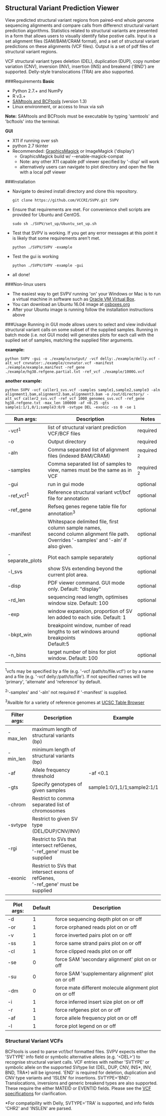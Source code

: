 Structural Variant Prediction Viewer  
------------------------------------
View predicted structural variant regions from paired-end whole genome sequencing alignments and compare calls from
differenct structural variant prediction algorithms. Statistics related to structural variants are presented in a form
that allows users to visually identify false postive calls. Input is a set alignment files (SAM/BAM/CRAM format), and a
set of structural variant predictions on these alignments (VCF files). Output is a set of pdf files of structural
variant regions.

VCF structural variant types deletion (DEL), duplication (DUP), copy number variation (CNV), inversion (INV),
insertion (INS) and breakend ('BND') are supported. Delly-style translocations (TRA) are also supported.

###Requirements
**Basic**  
* Python 2.7.+ and NumPy
* R v3.+
* [SAMtools and BCFtools](https://github.com/samtools) (version 1.3)
* Linux environment, or access to linux via ssh

**Note:** SAMtools and BCFtools must be executable by typing 'samtools' and 'bcftools' into the terminal.
  
**GUI**  
* X11 if running over ssh
* python 2.7 tkinter
* Recommended: [GraphicsMagick](http://www.graphicsmagick.org/README.html) or ImageMagick ('display')
  * GraphicsMagick build w/ --enable-magick-compat
  * Note: any other X11 capable pdf viewer specified by '-disp' will work
  * alternatively users can navigate to plot directory and open the file with a local pdf viewer

###Installation
* Navigate to desired install directory and clone this repository.

  `git clone https://github.com/VCCRI/SVPV.git SVPV`
* Ensure that requirements are met. For convenience shell scripts are provided for Ubuntu and CentOS.

  `sudo sh ./SVPV/set_up/Ubuntu_set_up.sh`
* Test that SVPV is working. If you get any error messages at this point it is likely that some requirements aren't met.

  `python ./SVPV/SVPV -example`
* Test the gui is working

  `python ./SVPV/SVPV -example -gui`
* all done!

###Non-linux users
* The easiest way to get SVPV running 'on' your Windows or Mac is to run a virtual machine in software such as
 [Oracle VM Virtual Box](https://www.virtualbox.org/).
* You can download an Ubuntu 16.04 image at [osboxes.org](http://www.osboxes.org/ubuntu/)
* After your Ubuntu image is running follow the installation instructions above


###Usage
Running in GUI mode allows users to select and view individual structural variant calls on some subset of the supplied samples. Running in batch mode (i.e. not GUI mode) will generates plots for each call with the suplied set of samples, matching the supplied filter arguments.

**example:**  
```
python SVPV -gui -o ./example/output/ -vcf delly:./example/delly.vcf -alt_vcf cnvnator:./example/cnvnator.vcf -manifest ./example/example.manifest -ref_gene ./example/hg38.refgene.partial.txt -ref_vcf ./example/1000G.vcf
```
**another example:**
```
python SVPV -vcf caller1_svs.vcf -samples sample1,sample2,sample3 -aln alignment1.bam,alignment2.bam,alignment3.bam -o /out/directory/ -alt_vcf caller2_svs.vcf -ref_vcf 1000_genomes_svs.vcf -ref_gene hg38.refgene.txt -max_len 100000 -af <0.25 -gts sample1:1/1,0/1;sample3:0/0 -svtype DEL -exonic -ss 0 -se 1
```

|Run args:            | Description                                                                | Notes    |
|---------------------|----------------------------------------------------------------------------|----------|
|-vcf<sup>1</sup>     | list of structural variant prediction VCF/BCF files                        | required |
|-o                   | Output directory                                                           | required |
|-aln                 | Comma separated list of alignment files (indexed BAM/CRAM)                 | required <sup>2</sup>
|-samples             | Comma separated list of samples to view, names must be the same as in VCF  | required <sup>2</sup>
|-gui                 | run in gui mode                                                            | optional |
|-ref_vcf<sup>1</sup> | Reference structural variant vcf/bcf file for annotation                   | optional |
|-ref_gene            | Refseq genes regene table file for annotation<sup>3</sup>                  | optional |
|-manifest            | Whitespace delimited file, first column sample names, <br> second column alignment file path. Overrides '-samples' and '-aln' if also given. | optional
|-separate_plots      | Plot each sample separately                                                | optional |
|-l_svs               | show SVs extending beyond the current plot area.                           | optional |
|-disp                | PDF viewer command. GUI mode only. Default: "display"                      | optional |
|-rd_len              | sequencing read length, optimises window size. Default: 100                | optional |
|-exp                 | window expansion, proportion of SV len added to each side. Default: 1      | optional |
|-bkpt_win            | breakpoint window, number of read lengths to set windows around breakpoints <br> Default:5 | optional |
|-n_bins              | target number of bins for plot window. Default: 100                        | optional |



<sup>1</sup>vcfs may be specified by a file (e.g. '-vcf /path/to/file.vcf') or by a name and a file (e.g. '-vcf delly:/path/to/file'). If not specified names will be 'primary', 'alternate' and 'reference' by default.

<sup>2</sup>'-samples' and '-aln' not required if '-manifest' is supplied.

<sup>3</sup>Availble for a variety of reference genomes at [UCSC Table Browser](https://genome.ucsc.edu/cgi-bin/hgTables)


|Filter args: | Description                                     | Example                          |
------------- |-------------------------------------------------|----------------------------------|
| -max_len    | maximum length of structural variants (bp)      |                                  |
| -min_len    | minimum length of structural variants (bp)      |                                  |
| -af         | Allele frequency threshold                      | -af <0.1                         |
| -gts        | Specify genotypes of given samples              | sample1:0/1,1/1;sample2:1/1      |
| -chrom      | Restrict to comma separated list of chromosomes |                                  |
| -svtype     | Restrict to given SV type (DEL/DUP/CNV/INV)     |                                  |
| -rgi        | Restrict to SVs that intersect refGenes, <br>'-ref_gene' must be supplied          |
| -exonic     | Restrict to SVs that intersect exons of refGenes, <br>'-ref_gene' must be supplied |



|Plot args: | Default | Description                                             |
|-----------|---------|---------------------------------------------------------|
|-d         | 1       | force sequencing depth plot on or off                   |
|-or        | 1       | force orphaned reads plot on or off                     |
|-v         | 1       | force inverted pairs plot on or off                     |
|-ss        | 1       | force same strand pairs plot on or off                  |
|-cl        | 1       | force clipped reads plot on or off                      |
|-se        | 0       | force SAM 'secondary alignment' plot on or off          |
|-su        | 0       | force SAM 'supplementary alignment' plot on or off      |
|-dm        | 0       | force mate different molecule alignment plot on or off  |
|-i         | 1       | force inferred insert size plot on or off               |
|-r         | 1       | force refgenes plot on or off                           |
|-af        | 1       | force allele frequency plot on or off                   |
|-l         | 1       | force plot legend on or off                             |



### Structural Variant VCFs
BCFtools is used to parse vcf/bcf formatted files.
SVPV expects either the 'SVTYPE' info field or symbolic alternative alleles (e.g. '\<DEL\>') to recognise structural variant calls.
VCF entries with neither 'SVTYPE' or symbolic allele on the supported SVtype list (DEL, DUP, CNV, INS\*, INV, BND, TRA\*) will be ignored.
'END' is required for deletion, duplication and CNV type variants and 'ISLEN' for insertions.
SVTYPE='BND': Translocations, inversions and generic breakend types are also supported. These require the either MATEID or EVENTID fields.
Please see the [VCF specifications](http://samtools.github.io/hts-specs/VCFv4.3.pdf) for clarification.

\*For compatipility with Delly, SVTYPE='TRA' is supported, and info fields 'CHR2' and 'INSLEN' are parsed.